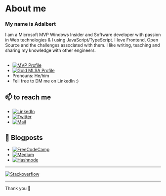 # About me 

<!-- <h1 align="left" id="adalbertpungu-title">Hi there 👋🏽</h1> -->
<h3 align="left">My name is Adalbert</h3>
I am a Microsoft MVP Windows Insider and Software developer with passion in Web technologies & I using JavaScript/TypeScript. I love Frontend, Open Source and the challenges associated with them. I like writing, teaching and sharing my knowledge with other engineers.
<br><br>

<!-- <a href="#adalbertpungu-title">
  <img src="https://github-readme-stats.vercel.app/api?username=AdalbertPungu&show_icons=true&theme=react&count_private=true&include_all_commits=true" alt="Adalbert Pungu" align="right" />
</a> -->
- [![MVP Profile](https://img.shields.io/badge/Micosoft_MVP-Windows%20Insider%20🏆-blue?style=flat&logo=microsoft)](https://www.microsoft.com/en-us/windowsinsider/mvps/adalbert-pungu) &nbsp;
- [![Gold MLSA Profile](https://img.shields.io/badge/Gold-Microsoft%20Student%20Ambassador🏆-blue?style=flat&logo=microsoft)](https://mvp.microsoft.com/fr-FR/studentambassadors/profile/070f61e0-5321-426d-93eb-bd3de87a4ae5) &nbsp;
- Pronouns: He/him
- Fell free to DM me on LinkedIn :)

## 📫 to reach me

<p align="left">

- <a href="https://www.linkedin.com/in/AdalbertPungu/"><img alt="LinkedIn" src="https://img.shields.io/badge/LinkedIn-AdalbertPungu-blue?style=flat-square&logo=linkedin"></a>
- <a href="https://twitter.com/AdalbertPungu"><img alt="Twitter" src="https://img.shields.io/badge/Twitter-AdalbertPungu-blue?style=flat-square&logo=twitter"></a>
- <a href="mailto:adalbertpungu@gmail.com"><img alt="Mail" src="https://img.shields.io/badge/Email-AdalbertPungu-blue?style=flat-square"></a>
</p>

## 📙 Blogposts

- <a href="https://www.freecodecamp.org/news/author/adalbertpungu"><img alt="FreeCodeCamp" src="https://img.shields.io/badge/FreeCodeCamp-AdalbertPungu-blue?style=flat-square&logo=FreeCodeCamp"></a>
- <a href="https://adalbertpungu.medium.com/"><img alt="Medium" src="https://img.shields.io/badge/Medium-AdalbertPungu-black?style=flat-square&logo=Medium"></a> 
- <a href="https://adalbertpungu.hashnode.dev/"><img alt="Hashnode" src="https://img.shields.io/badge/Hashnode-AdalbertPungu-blue?style=flat-square&logo=Hashnode"></a>

<hr>
<a href="https://stackoverflow.com/users/14471093/adalbert-pungu"><img alt="Stackoverflow" src="https://img.shields.io/badge/stackoverflow-AdalbertPungu-blue?style=flat-square&logo=stackoverflow"></a>
<hr>

Thank you 🙏
